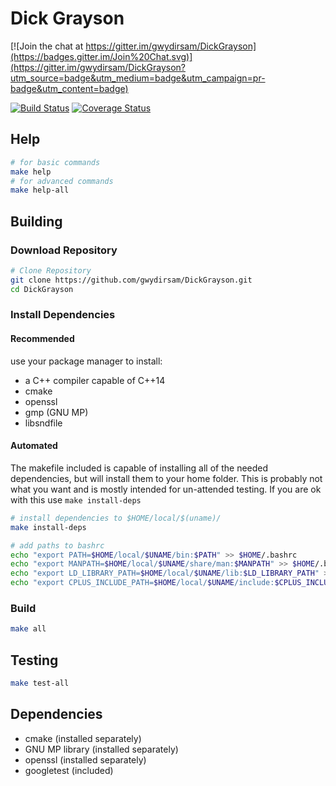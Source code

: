Dick Grayson
================

[![Join the chat at https://gitter.im/gwydirsam/DickGrayson](https://badges.gitter.im/Join%20Chat.svg)](https://gitter.im/gwydirsam/DickGrayson?utm_source=badge&utm_medium=badge&utm_campaign=pr-badge&utm_content=badge)

[![Build Status](https://travis-ci.org/gwydirsam/DickGrayson.svg?branch=develop)](https://travis-ci.org/gwydirsam/DickGrayson) [![Coverage Status](https://coveralls.io/repos/gwydirsam/DickGrayson/badge.svg?branch=develop)](https://coveralls.io/r/gwydirsam/DickGrayson?branch=develop)

## Help

```bash
# for basic commands
make help
# for advanced commands
make help-all
```

## Building

### Download Repository
```bash
# Clone Repository
git clone https://github.com/gwydirsam/DickGrayson.git
cd DickGrayson
```

### Install Dependencies

#### Recommended
use your package manager to install:
- a C++ compiler capable of C++14
- cmake
- openssl
- gmp (GNU MP)
- libsndfile

#### Automated
The makefile included is capable of installing all of the needed dependencies, but will install them to your home folder. This is probably not what you want and is mostly intended for un-attended testing. If you are ok with this use `make install-deps`

```bash
# install dependencies to $HOME/local/$(uname)/
make install-deps

# add paths to bashrc
echo "export PATH=$HOME/local/$UNAME/bin:$PATH" >> $HOME/.bashrc
echo "export MANPATH=$HOME/local/$UNAME/share/man:$MANPATH" >> $HOME/.bashrc
echo "export LD_LIBRARY_PATH=$HOME/local/$UNAME/lib:$LD_LIBRARY_PATH" >> $HOME/.bashrc
echo "export CPLUS_INCLUDE_PATH=$HOME/local/$UNAME/include:$CPLUS_INCLUDE_PATH" >> $HOME/.bashrc
```

### Build

```bash
make all
```

## Testing

```bash
make test-all
```

## Dependencies
- cmake (installed separately)
- GNU MP library (installed separately)
- openssl (installed separately)
- googletest (included)



